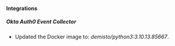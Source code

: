 
#### Integrations

##### Okta Auth0 Event Collector

- Updated the Docker image to: *demisto/python3:3.10.13.85667*.
